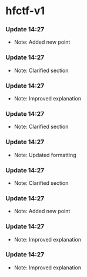 # hfctf-v1
### Update 14:27
- Note: Added new point

### Update 14:27
- Note: Clarified section

### Update 14:27
- Note: Improved explanation

### Update 14:27
- Note: Clarified section

### Update 14:27
- Note: Updated formatting

### Update 14:27
- Note: Clarified section

### Update 14:27
- Note: Added new point

### Update 14:27
- Note: Improved explanation

### Update 14:27
- Note: Improved explanation
